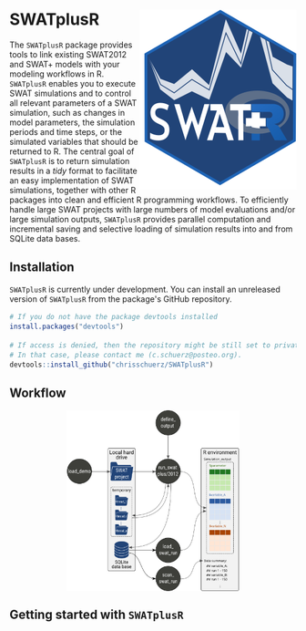 
SWATplusR <img src="man/figures/swatr_hex.svg" align="right" />
===============================================================

The `SWATplusR` package provides tools to link existing SWAT2012 and SWAT+ models with your modeling workflows in R. `SWATplusR` enables you to execute SWAT simulations and to control all relevant parameters of a SWAT simulation, such as changes in model parameters, the simulation periods and time steps, or the simulated variables that should be returned to R. The central goal of `SWATplusR` is to return simulation results in a *tidy* format to facilitate an easy implementation of SWAT simulations, together with other R packages into clean and efficient R programming workflows. To efficiently handle large SWAT projects with large numbers of model evaluations and/or large simulation outputs, `SWATplusR` provides parallel computation and incremental saving and selective loading of simulation results into and from SQLite data bases.

Installation
------------

`SWATplusR` is currently under development. You can install an unreleased version of `SWATplusR` from the package's GitHub repository.

``` r
# If you do not have the package devtools installed
install.packages("devtools")

# If access is denied, then the repository might be still set to private
# In that case, please contact me (c.schuerz@posteo.org).
devtools::install_github("chrisschuerz/SWATplusR")
```

<!---You can install the released version of SWATplusR from [CRAN](https://CRAN.R-project.org) with:

``` r
install.packages("SWATplusR")
```
--->
Workflow
--------

<img src="man/figures/package_workflow.svg" width="60%" style="display: block; margin: auto;" />

Getting started with `SWATplusR`
--------------------------------

